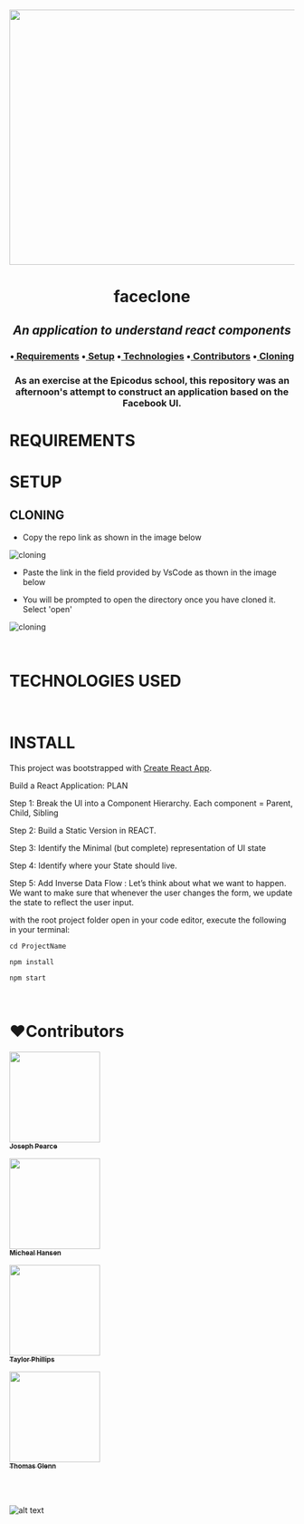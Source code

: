 <h1 align='center'><img width='900' height='450' src='https://coding-assets.s3.us-west-2.amazonaws.com/hero_images/vacation-site.jpg'><br>


**<h1 align = 'center'>faceclone**


*<h2 align ='center'>An application to understand react components*


<h3 align ='center'>•<a href='#requirements'> Requirements</a> •<a href='#setup'> Setup</a> •<a href='#technologies-used'> Technologies</a> •<a href='#❤️contributors'> Contributors</a> •<a href='#cloning'> Cloning</a></h3>


<h3 align='center'>As an exercise at the Epicodus school, this repository was an afternoon's attempt to construct an application based on the Facebook UI. </h3>

# **REQUIREMENTS**

# **SETUP**

## **CLONING**

* Copy the repo link as shown in the image below

![cloning](https://coding-assets.s3-us-west-2.amazonaws.com/img/clone.gif 'How to clone repo')

* Paste the link in the field provided by VsCode as thown in the image below

* You will be prompted to open the directory once you have cloned it. Select 'open'

![cloning](https://coding-assets.s3-us-west-2.amazonaws.com/img/clone-github2.gif 'Cloning from Github within VSCode')

<br>

# **TECHNOLOGIES USED**

<br>

# **INSTALL**
This project was bootstrapped with [Create React App](https://github.com/facebook/create-react-app).

Build a React Application: PLAN

Step 1: Break the UI into a Component Hierarchy. Each component = Parent, Child, Sibling

Step 2: Build a Static Version in REACT.

Step 3: Identify the Minimal (but complete) representation of UI state

Step 4: Identify where your State should live.

Step 5: Add Inverse Data Flow : Let’s think about what we want to happen. We want to make sure that whenever the user changes the form, we update the state to reflect the user input. 


with the root project folder open in your code editor, execute the following in your terminal:

``cd ProjectName``

``npm install``

``npm start``

<br>

# **❤️Contributors**

[<img src='https://coding-assets.s3-us-west-2.amazonaws.com/linked-in-images/joseph-pearce.jpeg' width='160px;'/><br /><sub><b>Joseph Pearce</b></sub>](https://www.linkedin.com/in/pjosephpearce/)<br />

[<img src='https://coding-assets.s3-us-west-2.amazonaws.com/linked-in-images/micheal-hansen.jpeg' width='160px;'/><br /><sub><b>Micheal Hansen</b></sub>](https://www.linkedin.com/in/michealhansen/)<br />

[<img src='https://coding-assets.s3-us-west-2.amazonaws.com/linked-in-images/taylor-phillips.jpeg' width='160px;'/><br /><sub><b>Taylor Phillips</b></sub>](https://www.linkedin.com/in/taylorphillipsportland/)<br />

[<img src='https://coding-assets.s3-us-west-2.amazonaws.com/linked-in-images/thomas-glenn.jpeg' width='160px;'/><br /><sub><b>Thomas Glenn</b></sub>](https://www.linkedin.com/in/glennergy/)<br />

<br>

<br>

![alt text][logo]

[logo]: https://img.shields.io/bower/l/bootstrap 'MIT License'


